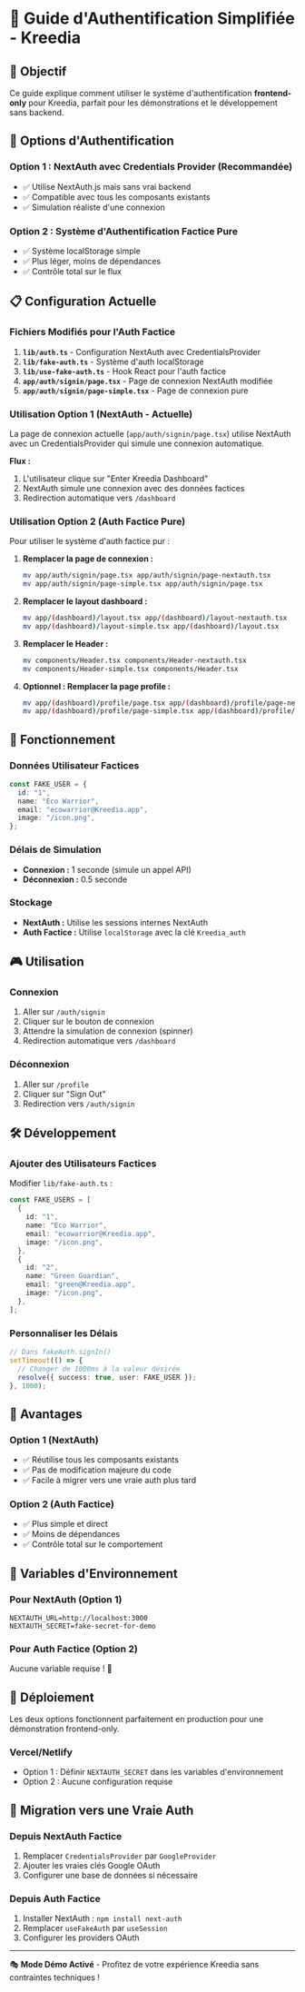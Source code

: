 # 🔐 Guide d'Authentification Simplifiée - Kreedia

## 🎯 Objectif

Ce guide explique comment utiliser le système d'authentification **frontend-only** pour Kreedia, parfait pour les démonstrations et le développement sans backend.

## 🚀 Options d'Authentification

### Option 1 : NextAuth avec Credentials Provider (Recommandée)

- ✅ Utilise NextAuth.js mais sans vrai backend
- ✅ Compatible avec tous les composants existants
- ✅ Simulation réaliste d'une connexion

### Option 2 : Système d'Authentification Factice Pure

- ✅ Système localStorage simple
- ✅ Plus léger, moins de dépendances
- ✅ Contrôle total sur le flux

## 📋 Configuration Actuelle

### Fichiers Modifiés pour l'Auth Factice

1. **`lib/auth.ts`** - Configuration NextAuth avec CredentialsProvider
2. **`lib/fake-auth.ts`** - Système d'auth localStorage
3. **`lib/use-fake-auth.ts`** - Hook React pour l'auth factice
4. **`app/auth/signin/page.tsx`** - Page de connexion NextAuth modifiée
5. **`app/auth/signin/page-simple.tsx`** - Page de connexion pure

### Utilisation Option 1 (NextAuth - Actuelle)

La page de connexion actuelle (`app/auth/signin/page.tsx`) utilise NextAuth avec un CredentialsProvider qui simule une connexion automatique.

**Flux :**

1. L'utilisateur clique sur "Enter Kreedia Dashboard"
2. NextAuth simule une connexion avec des données factices
3. Redirection automatique vers `/dashboard`

### Utilisation Option 2 (Auth Factice Pure)

Pour utiliser le système d'auth factice pur :

1. **Remplacer la page de connexion :**

   ```bash
   mv app/auth/signin/page.tsx app/auth/signin/page-nextauth.tsx
   mv app/auth/signin/page-simple.tsx app/auth/signin/page.tsx
   ```

2. **Remplacer le layout dashboard :**

   ```bash
   mv app/(dashboard)/layout.tsx app/(dashboard)/layout-nextauth.tsx
   mv app/(dashboard)/layout-simple.tsx app/(dashboard)/layout.tsx
   ```

3. **Remplacer le Header :**

   ```bash
   mv components/Header.tsx components/Header-nextauth.tsx
   mv components/Header-simple.tsx components/Header.tsx
   ```

4. **Optionnel : Remplacer la page profile :**
   ```bash
   mv app/(dashboard)/profile/page.tsx app/(dashboard)/profile/page-nextauth.tsx
   mv app/(dashboard)/profile/page-simple.tsx app/(dashboard)/profile/page.tsx
   ```

## 🔧 Fonctionnement

### Données Utilisateur Factices

```typescript
const FAKE_USER = {
  id: "1",
  name: "Eco Warrior",
  email: "ecowarrior@Kreedia.app",
  image: "/icon.png",
};
```

### Délais de Simulation

- **Connexion :** 1 seconde (simule un appel API)
- **Déconnexion :** 0.5 seconde

### Stockage

- **NextAuth :** Utilise les sessions internes NextAuth
- **Auth Factice :** Utilise `localStorage` avec la clé `Kreedia_auth`

## 🎮 Utilisation

### Connexion

1. Aller sur `/auth/signin`
2. Cliquer sur le bouton de connexion
3. Attendre la simulation de connexion (spinner)
4. Redirection automatique vers `/dashboard`

### Déconnexion

1. Aller sur `/profile`
2. Cliquer sur "Sign Out"
3. Redirection vers `/auth/signin`

## 🛠 Développement

### Ajouter des Utilisateurs Factices

Modifier `lib/fake-auth.ts` :

```typescript
const FAKE_USERS = [
  {
    id: "1",
    name: "Eco Warrior",
    email: "ecowarrior@Kreedia.app",
    image: "/icon.png",
  },
  {
    id: "2",
    name: "Green Guardian",
    email: "green@Kreedia.app",
    image: "/icon.png",
  },
];
```

### Personnaliser les Délais

```typescript
// Dans fakeAuth.signIn()
setTimeout(() => {
  // Changer de 1000ms à la valeur désirée
  resolve({ success: true, user: FAKE_USER });
}, 1000);
```

## 🎯 Avantages

### Option 1 (NextAuth)

- ✅ Réutilise tous les composants existants
- ✅ Pas de modification majeure du code
- ✅ Facile à migrer vers une vraie auth plus tard

### Option 2 (Auth Factice)

- ✅ Plus simple et direct
- ✅ Moins de dépendances
- ✅ Contrôle total sur le comportement

## 📝 Variables d'Environnement

### Pour NextAuth (Option 1)

```env
NEXTAUTH_URL=http://localhost:3000
NEXTAUTH_SECRET=fake-secret-for-demo
```

### Pour Auth Factice (Option 2)

Aucune variable requise ! 🎉

## 🚀 Déploiement

Les deux options fonctionnent parfaitement en production pour une démonstration frontend-only.

### Vercel/Netlify

- Option 1 : Définir `NEXTAUTH_SECRET` dans les variables d'environnement
- Option 2 : Aucune configuration requise

## 🔄 Migration vers une Vraie Auth

### Depuis NextAuth Factice

1. Remplacer `CredentialsProvider` par `GoogleProvider`
2. Ajouter les vraies clés Google OAuth
3. Configurer une base de données si nécessaire

### Depuis Auth Factice

1. Installer NextAuth : `npm install next-auth`
2. Remplacer `useFakeAuth` par `useSession`
3. Configurer les providers OAuth

---

🎭 **Mode Démo Activé** - Profitez de votre expérience Kreedia sans contraintes techniques !
